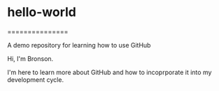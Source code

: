# hello-world
===============

A demo repository for learning how to use GitHub

Hi, I'm Bronson.

I'm here to learn more about GitHub and how to incoprporate it into my development cycle.
